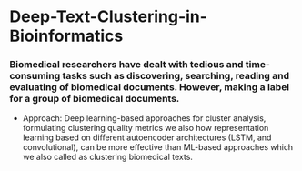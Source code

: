 # Deep-Text-Clustering-in-Bioinformatics

### Biomedical researchers have dealt with tedious and time-consuming tasks such as discovering, searching, reading and evaluating of biomedical documents. However, making a label for a group of biomedical documents.
- Approach: Deep learning-based approaches for cluster analysis, formulating clustering quality metrics we also how representation 
learning based on different autoencoder architectures (LSTM, and convolutional), can be more effective than ML-based
approaches which we also called as clustering biomedical texts.
